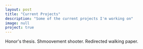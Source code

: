 ```yaml
---
layout: post
title: "Current Projects"
description: "Some of the current projects I'm working on"
image: null
project: true
---
```


Honor's thesis. Shmoovement shooter. Redirected walking paper.
